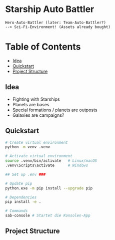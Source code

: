 # Starship Auto Battler

```
Hero-Auto-Battler (later: Team-Auto-Battler?)
--> Sci-Fi-Environment! (Assets already bought)
```

# Table of Contents

- [Idea](#idea)
- [Quickstart](#quickstart)
- [Project Structure](#project-structure)

## Idea

- Fighting with Starships
- Planets are bases
- Special formations / planets are outposts
- Galaxies are campaigns?

## Quickstart

```bash
# Create virtual environment
python -m venv .venv

# Activate virtual environment
source .venv/bin/activate   # Linux/macOS
.venv\Scripts\activate      # Windows

## Set up .env ###

# Update pip
python.exe -m pip install --upgrade pip

# Dependencies
pip install -e .

# Commands
sab-console # Startet die Konsolen-App
```

## Project Structure

```

```
